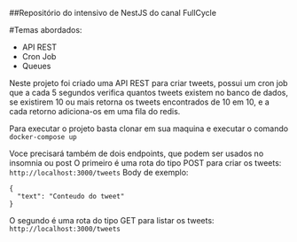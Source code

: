 ##Repositório do intensivo de NestJS do canal FullCycle

#Temas abordados:
- API REST
- Cron Job
- Queues

Neste projeto foi criado uma API REST para criar tweets, possui um cron job que a cada 5 segundos verifica quantos tweets existem no banco de dados, se existirem 10 ou mais retorna os tweets encontrados de 10 em 10, e a cada retorno adiciona-os em uma fila do redis.

Para executar o projeto basta clonar em sua maquina e executar o comando ```docker-compose up```

Voce precisará também de dois endpoints, que podem ser usados no insomnia ou post
O primeiro é uma rota do tipo POST para criar os tweets: ```http://localhost:3000/tweets```
Body de exemplo: 
```
{
  "text": "Conteudo do tweet"
}
```
O segundo é uma rota do tipo GET para listar os tweets: ```http://localhost:3000/tweets```